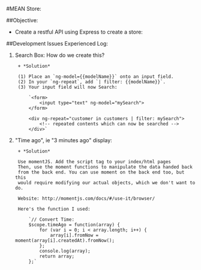#MEAN Store:

##Objective:

+ Create a restful API using Express to create a store:

##Development Issues Experienced Log:

1. Search Box: How do we create this?

		+ *Solution*

		(1) Place an `ng-model={{modelName}}` onto an input field.
		(2) In your `ng-repeat`, add `| filter: {{modelName}}`.
		(3) Your input field will now Search:

			`<form>
				<input type="text" ng-model="mySearch">
			</form>

		 	<div ng-repeat="customer in customers | filter: mySearch">
				<!-- repeated contents which can now be searched -->
			</div>`

2. "Time ago", ie "3 minutes ago" display:

		+ *Solution*

		Use momentJS. Add the script tag to your index/html pages
		Then, use the moment functions to manipulate the data handed back
		from the back end. You can use moment on the back end too, but this
		would require modifying our actual objects, which we don't want to do.

		Website: http://momentjs.com/docs/#/use-it/browser/

		Here's the function I used:

			`// Convert Time:
			$scope.timeAgo = function(array) {
				for (var i = 0; i < array.length; i++) {
					array[i].fromNow = moment(array[i].createdAt).fromNow();
				};
				console.log(array);
				return array;
			};`

